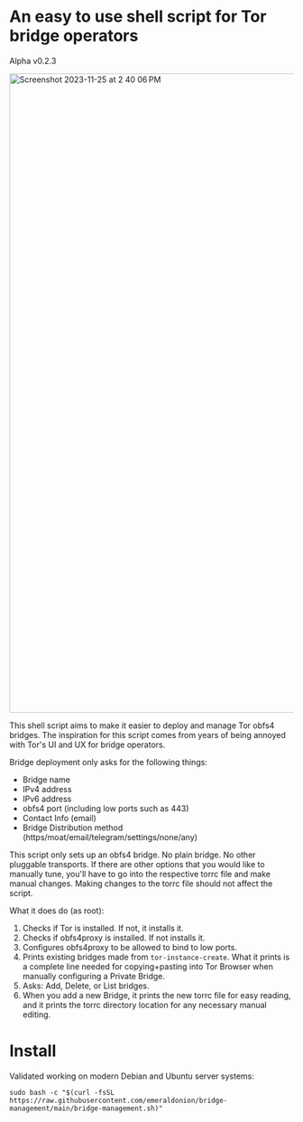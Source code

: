 # An easy to use shell script for Tor bridge operators

Alpha v0.2.3

<img width="1132" alt="Screenshot 2023-11-25 at 2 40 06 PM" src="https://github.com/emeraldonion/bridge-management/assets/8809920/333563f7-7608-4afe-9d5c-47e356907a83">


This shell script aims to make it easier to deploy and manage Tor obfs4 bridges. The inspiration for this script comes from years of being annoyed with Tor's UI and UX for bridge operators.

Bridge deployment only asks for the following things:

- Bridge name
- IPv4 address
- IPv6 address
- obfs4 port (including low ports such as 443)
- Contact Info (email)
- Bridge Distribution method (https/moat/email/telegram/settings/none/any)

This script only sets up an obfs4 bridge. No plain bridge. No other pluggable transports. If there are other options that you would like to manually tune, you'll have to go into the respective torrc file and make manual changes. Making changes to the torrc file should not affect the script.

What it does do (as root):

1. Checks if Tor is installed. If not, it installs it.
2. Checks if obfs4proxy is installed. If not installs it.
3. Configures obfs4proxy to be allowed to bind to low ports.
4. Prints existing bridges made from `tor-instance-create`. What it prints is a complete line needed for copying+pasting into Tor Browser when manually configuring a Private Bridge.
5. Asks: Add, Delete, or List bridges.
6. When you add a new Bridge, it prints the new torrc file for easy reading, and it prints the torrc directory location for any necessary manual editing.

# Install

Validated working on modern Debian and Ubuntu server systems:

`sudo bash -c "$(curl -fsSL https://raw.githubusercontent.com/emeraldonion/bridge-management/main/bridge-management.sh)"`

